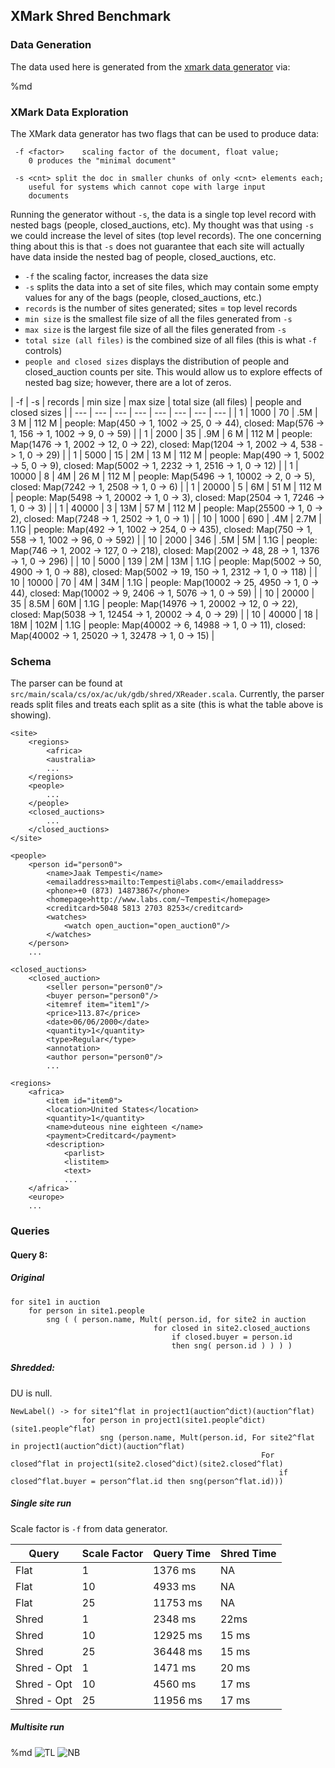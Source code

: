 ## XMark Shred Benchmark 

### Data Generation
The data used here is generated from the [xmark data generator](https://projects.cwi.nl/xmark/downloads.html) via:

%md 

### XMark Data Exploration

The XMark data generator has two flags that can be used to produce data:

```
 -f <factor>    scaling factor of the document, float value;
    0 produces the "minimal document"
    
 -s <cnt> split the doc in smaller chunks of only <cnt> elements each;
    useful for systems which cannot cope with large input 
    documents
```

Running the generator without `-s`, the data is a single top level record with nested bags (people, closed_auctions, etc). My thought was that using `-s` we could increase the level of sites (top level records). The one concerning thing about this is that `-s` does not guarantee that each site will actually have data inside the nested bag of people, closed_auctions, etc. 

* `-f` the scaling factor, increases the data size
* `-s` splits the data into a set of site files, which may contain some empty values for any of the bags (people, closed_auctions, etc.)
* `records` is the number of sites generated; sites = top level records
* `min size` is the smallest file size of all the files generated from `-s`
* `max size` is the largest file size of all the files generated from `-s`
* `total size (all files)` is the combined size of all files (this is what `-f` controls)
* `people and closed sizes` displays the distribution of people and closed_auction counts per site. This would allow us to explore effects of nested bag size; however, there are a lot of zeros.

| -f | -s | records | min size | max size | total size (all files) | people and closed sizes |
| --- | --- | --- | --- | --- | --- | --- | --- |
| 1 | 1000 | 70 | .5M | 3 M | 112 M | people: Map(450 -> 1, 1002 -> 25, 0 -> 44), closed: Map(576 -> 1, 156 -> 1, 1002 -> 9, 0 -> 59) |
| 1 | 2000 | 35 | .9M | 6 M | 112 M | people: Map(1476 -> 1, 2002 -> 12, 0 -> 22), closed: Map(1204 -> 1, 2002 -> 4, 538 -> 1, 0 -> 29) |
| 1 | 5000 | 15 | 2M | 13 M | 112 M | people: Map(490 -> 1, 5002 -> 5, 0 -> 9), closed: Map(5002 -> 1, 2232 -> 1, 2516 -> 1, 0 -> 12) |
| 1 | 10000 | 8 | 4M | 26 M | 112 M | people: Map(5496 -> 1, 10002 -> 2, 0 -> 5), closed: Map(7242 -> 1, 2508 -> 1, 0 -> 6) |
| 1 | 20000 | 5 | 6M | 51 M | 112 M | people: Map(5498 -> 1, 20002 -> 1, 0 -> 3), closed: Map(2504 -> 1, 7246 -> 1, 0 -> 3) | 
| 1 | 40000 | 3 | 13M | 57 M | 112 M | people: Map(25500 -> 1, 0 -> 2), closed: Map(7248 -> 1, 2502 -> 1, 0 -> 1) | 
| 10 | 1000 | 690 | .4M | 2.7M | 1.1G |  people: Map(492 -> 1, 1002 -> 254, 0 -> 435), closed: Map(750 -> 1, 558 -> 1, 1002 -> 96, 0 -> 592) | 
| 10 | 2000 | 346 | .5M | 5M | 1.1G | people: Map(746 -> 1, 2002 -> 127, 0 -> 218), closed: Map(2002 -> 48, 28 -> 1, 1376 -> 1, 0 -> 296) | 
| 10 | 5000 | 139 | 2M | 13M | 1.1G | people: Map(5002 -> 50, 4900 -> 1, 0 -> 88), closed: Map(5002 -> 19, 150 -> 1, 2312 -> 1, 0 -> 118) | 
| 10 | 10000 | 70 | 4M | 34M | 1.1G | people: Map(10002 -> 25, 4950 -> 1, 0 -> 44), closed: Map(10002 -> 9, 2406 -> 1, 5076 -> 1, 0 -> 59) | 
| 10 | 20000 | 35 | 8.5M | 60M | 1.1G | people: Map(14976 -> 1, 20002 -> 12, 0 -> 22), closed: Map(5038 -> 1, 12454 -> 1, 20002 -> 4, 0 -> 29) | 
| 10 | 40000 | 18 | 18M | 102M | 1.1G | people: Map(40002 -> 6, 14988 -> 1, 0 -> 11), closed: Map(40002 -> 1, 25020 -> 1, 32478 -> 1, 0 -> 15) | 


### Schema

The parser can be found at `src/main/scala/cs/ox/ac/uk/gdb/shred/XReader.scala`. Currently, the parser reads split files and treats each split as a site (this is what the table above is showing).

```
<site>
    <regions>
        <africa>
        <australia>
        ...
    </regions>
    <people>
        ...
    </people>
    <closed_auctions>
        ...
    </closed_auctions>
</site>
```

```
<people>
    <person id="person0">
        <name>Jaak Tempesti</name>
        <emailaddress>mailto:Tempesti@labs.com</emailaddress>
        <phone>+0 (873) 14873867</phone>
        <homepage>http://www.labs.com/~Tempesti</homepage>
        <creditcard>5048 5813 2703 8253</creditcard>
        <watches>
            <watch open_auction="open_auction0"/>
        </watches>
    </person>
    ...
```

```
<closed_auctions>
    <closed_auction>
        <seller person="person0"/>
        <buyer person="person0"/>
        <itemref item="item1"/>
        <price>113.87</price>
        <date>06/06/2000</date>
        <quantity>1</quantity>
        <type>Regular</type>
        <annotation>
        <author person="person0"/>
        ...
```

```
<regions>
    <africa>
        <item id="item0">
        <location>United States</location>
        <quantity>1</quantity>
        <name>duteous nine eighteen </name>
        <payment>Creditcard</payment>
        <description>
            <parlist>
            <listitem>
            <text>
            ...
    </africa>
    <europe>
    ...
```

### Queries

#### Query 8:

##### Original
```
for site1 in auction 
    for person in site1.people
        sng ( ( person.name, Mult( person.id, for site2 in auction 
                                for closed in site2.closed_auctions
                                    if closed.buyer = person.id
                                    then sng( person.id ) ) ) )   
```

##### Shredded:

DU is null.

```
NewLabel() -> for site1^flat in project1(auction^dict)(auction^flat)
                for person in project1(site1.people^dict)(site1.people^flat)
                    sng (person.name, Mult(person.id, For site2^flat in project1(auction^dict)(auction^flat) 
                                                        For closed^flat in project1(site2.closed^dict)(site2.closed^flat) 
                                                            if closed^flat.buyer = person^flat.id then sng(person^flat.id)))
```

##### Single site run

Scale factor is `-f` from data generator.

| Query  | Scale Factor | Query Time | Shred Time |
|---|---|---|---|
| Flat  | 1  | 1376 ms | NA |
| Flat  | 10  | 4933 ms  | NA  |
| Flat  | 25  | 11753 ms | NA  |
| Shred | 1  | 2348 ms  | 22ms  |
| Shred | 10  | 12925 ms  | 15 ms  |
| Shred | 25  | 36448 ms  | 15 ms  |
| Shred - Opt | 1  | 1471 ms  | 20 ms  |
| Shred - Opt | 10  | 4560 ms  | 17 ms  |
| Shred - Opt | 25  | 11956 ms  | 17 ms  |

##### Multisite run

%md
![TL](https://drive.google.com/uc?id=1yqE9S4zL-9hzsXGqCcl-jP4lbo8ypnIX)
![NB](https://drive.google.com/uc?id=14Qrhz4Z1CuPQyIFmYsYCm-GhMbhdpC-K)
